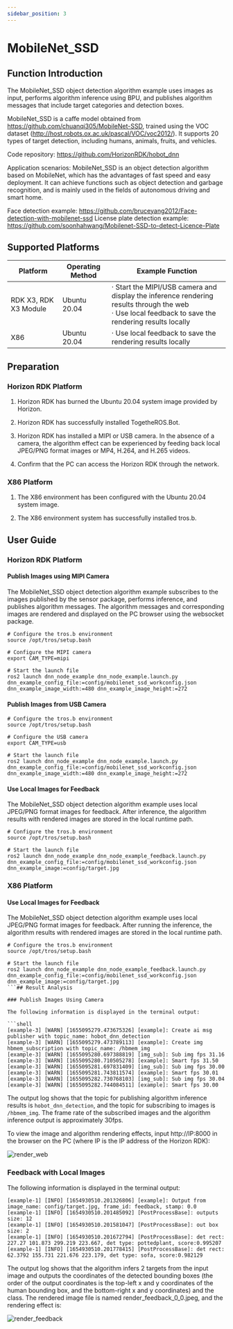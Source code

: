 ```yaml
---
sidebar_position: 3
---
```

# MobileNet_SSD

## Function Introduction

The MobileNet_SSD object detection algorithm example uses images as input, performs algorithm inference using BPU, and publishes algorithm messages that include target categories and detection boxes.

MobileNet_SSD is a caffe model obtained from <https://github.com/chuanqi305/MobileNet-SSD>, trained using the VOC dataset (http://host.robots.ox.ac.uk/pascal/VOC/voc2012/). It supports 20 types of target detection, including humans, animals, fruits, and vehicles.

Code repository: <https://github.com/HorizonRDK/hobot_dnn>

Application scenarios: MobileNet_SSD is an object detection algorithm based on MobileNet, which has the advantages of fast speed and easy deployment. It can achieve functions such as object detection and garbage recognition, and is mainly used in the fields of autonomous driving and smart home.

Face detection example: <https://github.com/bruceyang2012/Face-detection-with-mobilenet-ssd>
License plate detection example: <https://github.com/soonhahwang/Mobilenet-SSD-to-detect-Licence-Plate>

## Supported Platforms

| Platform                 | Operating Method | Example Function                                             |
| ------------------------ | ---------------- | ------------------------------------------------------------ |
| RDK X3, RDK X3 Module    | Ubuntu 20.04     | · Start the MIPI/USB camera and display the inference rendering results through the web<br/>· Use local feedback to save the rendering results locally |
| X86                      | Ubuntu 20.04     | · Use local feedback to save the rendering results locally   |

## Preparation

### Horizon RDK Platform

1. Horizon RDK has burned the Ubuntu 20.04 system image provided by Horizon.

2. Horizon RDK has successfully installed TogetheROS.Bot.

3. Horizon RDK has installed a MIPI or USB camera. In the absence of a camera, the algorithm effect can be experienced by feeding back local JPEG/PNG format images or MP4, H.264, and H.265 videos.

4. Confirm that the PC can access the Horizon RDK through the network.

### X86 Platform

1. The X86 environment has been configured with the Ubuntu 20.04 system image.

2. The X86 environment system has successfully installed tros.b.

## User Guide

### Horizon RDK Platform

#### Publish Images using MIPI Camera

The MobileNet_SSD object detection algorithm example subscribes to the images published by the sensor package, performs inference, and publishes algorithm messages. The algorithm messages and corresponding images are rendered and displayed on the PC browser using the websocket package.

```shell
# Configure the tros.b environment
source /opt/tros/setup.bash

# Configure the MIPI camera
export CAM_TYPE=mipi

# Start the launch file
ros2 launch dnn_node_example dnn_node_example.launch.py dnn_example_config_file:=config/mobilenet_ssd_workconfig.json dnn_example_image_width:=480 dnn_example_image_height:=272
```

#### Publish Images from USB Camera

```shell
# Configure the tros.b environment
source /opt/tros/setup.bash

# Configure the USB camera
export CAM_TYPE=usb

# Start the launch file
ros2 launch dnn_node_example dnn_node_example.launch.py dnn_example_config_file:=config/mobilenet_ssd_workconfig.json dnn_example_image_width:=480 dnn_example_image_height:=272
```

#### Use Local Images for Feedback

The MobileNet_SSD object detection algorithm example uses local JPEG/PNG format images for feedback. After inference, the algorithm results with rendered images are stored in the local runtime path.

```shell
# Configure the tros.b environment
source /opt/tros/setup.bash

# Start the launch file
ros2 launch dnn_node_example dnn_node_example_feedback.launch.py dnn_example_config_file:=config/mobilenet_ssd_workconfig.json dnn_example_image:=config/target.jpg
```

### X86 Platform

#### Use Local Images for Feedback

The MobileNet_SSD object detection algorithm example uses local JPEG/PNG format images for feedback. After running the inference, the algorithm results with rendered images are stored in the local runtime path.

```shell
# Configure the tros.b environment
source /opt/tros/setup.bash

# Start the launch file
ros2 launch dnn_node_example dnn_node_example_feedback.launch.py dnn_example_config_file:=config/mobilenet_ssd_workconfig.json dnn_example_image:=config/target.jpg
```## Result Analysis

### Publish Images Using Camera

The following information is displayed in the terminal output:

```shell
[example-3] [WARN] [1655095279.473675326] [example]: Create ai msg publisher with topic_name: hobot_dnn_detection
[example-3] [WARN] [1655095279.473789113] [example]: Create img hbmem_subscription with topic_name: /hbmem_img
[example-3] [WARN] [1655095280.697388819] [img_sub]: Sub img fps 31.16
[example-3] [WARN] [1655095280.710505278] [example]: Smart fps 31.50
[example-3] [WARN] [1655095281.697831409] [img_sub]: Sub img fps 30.00
[example-3] [WARN] [1655095281.743811574] [example]: Smart fps 30.01
[example-3] [WARN] [1655095282.730768103] [img_sub]: Sub img fps 30.04
[example-3] [WARN] [1655095282.744084511] [example]: Smart fps 30.00
```

The output log shows that the topic for publishing algorithm inference results is `hobot_dnn_detection`, and the topic for subscribing to images is `/hbmem_img`. The frame rate of the subscribed images and the algorithm inference output is approximately 30fps.

To view the image and algorithm rendering effects, input http://IP:8000 in the browser on the PC (where IP is the IP address of the Horizon RDK):

![render_web](./image/box_basic/mobilenet_ssd_render_web.jpeg)

### Feedback with Local Images

The following information is displayed in the terminal output:

```shell
[example-1] [INFO] [1654930510.201326806] [example]: Output from image_name: config/target.jpg, frame_id: feedback, stamp: 0.0
[example-1] [INFO] [1654930510.201485092] [PostProcessBase]: outputs size: 12
[example-1] [INFO] [1654930510.201581047] [PostProcessBase]: out box size: 2
[example-1] [INFO] [1654930510.201672794] [PostProcessBase]: det rect: 227.27 101.873 299.219 223.667, det type: pottedplant, score:0.995207
[example-1] [INFO] [1654930510.201778415] [PostProcessBase]: det rect: 62.3792 155.731 221.676 223.179, det type: sofa, score:0.982129
```

The output log shows that the algorithm infers 2 targets from the input image and outputs the coordinates of the detected bounding boxes (the order of the output coordinates is the top-left x and y coordinates of the human bounding box, and the bottom-right x and y coordinates) and the class. The rendered image file is named render_feedback_0_0.jpeg, and the rendering effect is:

![render_feedback](./image/box_basic/mobilenet_ssd_render_feedback.jpeg)
